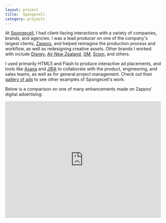 ```yaml
---
layout: project
title:  Spongecell
category: projects
---
```

At [Spongecell](http://www.spongecell.com), I had client-facing interactions with a variety of companies, brands, and agencies.  I was a lead producer on one of the company's largest clients, [Zappos](http://www.zappos.com), and helped reimagine the production process and workflow, as well as redesigning creative assets. Other brands I worked with include [Disney](http://www.disney.com), [Air New Zealand](http://www.airnewzealand.com), [GM](http://www.gm.com), [Scion](http://www.scion.com), and others.

I used primarily HTML5 and Flash to produce interactive ad placements, and tools like [Asana](http://www.asana.com) and [JIRA](https://www.atlassian.com/software/jira) to collaborate with the product, engineering, and sales teams, as well as for general project management. Check out their [gallery of ads](http://www.spongecell.com/gallery) to see other examples of Spongecell's work.

Below is a comparison on one of many enhancements made on Zappos' digital advertising:

<iframe src="https://player.vimeo.com/video/126886181?color=2ba6cb&title=0&byline=0&portrait=0" width="100%" height="377" frameborder="0" webkitallowfullscreen mozallowfullscreen allowfullscreen></iframe>
